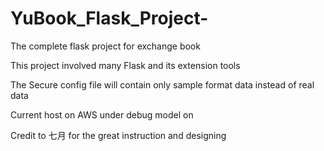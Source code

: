 # YuBook_Flask_Project-

The complete flask project for exchange book  

This project involved many Flask and its extension tools  

The Secure config file will contain only sample format data instead of real data 

Current host on AWS under debug model on

Credit to 七月 for the great instruction and designing
